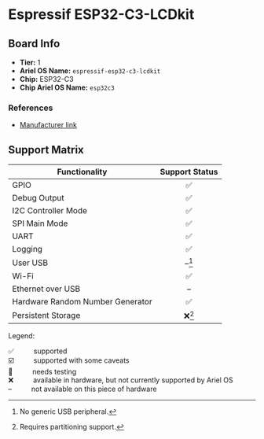 # Espressif ESP32-C3-LCDkit

## Board Info

- **Tier:** 1
- **Ariel OS Name:** `espressif-esp32-c3-lcdkit`
- **Chip:** ESP32-C3
- **Chip Ariel OS Name:** `esp32c3`

### References

- [Manufacturer link](https://web.archive.org/web/20250408100740/https://www.espressif.com/en/dev-board/esp32-c3-lcdkit-en)

## Support Matrix

|Functionality|Support Status|
|---|:---:|
|GPIO|<span title="supported">✅</span>|
|Debug Output|<span title="supported">✅</span>|
|I2C Controller Mode|<span title="supported">✅</span>|
|SPI Main Mode|<span title="supported">✅</span>|
|UART|<span title="supported">✅</span>|
|Logging|<span title="supported">✅</span>|
|User USB|<span title="not available on this piece of hardware">–</span>[^no-generic-usb-peripheral]|
|Wi-Fi|<span title="supported">✅</span>|
|Ethernet over USB|<span title="not available on this piece of hardware">–</span>|
|Hardware Random Number Generator|<span title="supported">✅</span>|
|Persistent Storage|<span title="available in hardware, but not currently supported by Ariel OS">❌</span>[^requires-partitioning-support]|

<p>Legend:</p>

<dl>
  <div>
    <dt>✅</dt><dd>supported</dd>
  </div>
  <div>
    <dt>☑️</dt><dd>supported with some caveats</dd>
  </div>
  <div>
    <dt>🚦</dt><dd>needs testing</dd>
  </div>
  <div>
    <dt>❌</dt><dd>available in hardware, but not currently supported by Ariel OS</dd>
  </div>
  <div>
    <dt>–</dt><dd>not available on this piece of hardware</dd>
  </div>
</dl>
<style>
dt, dd {
  display: inline;
}
</style>

[^no-generic-usb-peripheral]: No generic USB peripheral.
[^requires-partitioning-support]: Requires partitioning support.